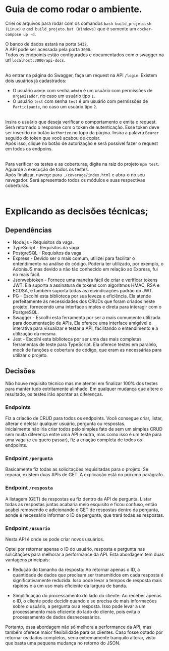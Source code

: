 # Guia de como rodar o ambiente.
Criei os arquivos para rodar com os comandos `bash build_projeto.sh (Linux)` e `cmd build_projeto.bat (Windows)` que é somente um `docker-compose up -d`.<br>

O banco de dados estará na porta `5432`.<br>
A API pode ser acessada pela porta `3000`.<br>
Todos os endpoints estão configurados e documentados com o swagger na url `localhost:3000/api-docs`.<br><br>

Ao entrar na página do Swagger, faça um request na API `/login`. Existem dois usuários já cadastrados:<br>
 - O usuário `admin` com senha `admin` é um usuário com permissões de `Organizador`, no caso um usuário tipo `1`.<br>
 - O usuário `test` com senha `test` é um usuário com permissões de `Participante`, no caso um usuário tipo `2`.<br><br>

Insira o usuário que deseja verificar o comportamento e emita o request.<br>
Será retornado o response com o token de autenticação. Esse token deve ser inserido no botão `Authorize` no topo da página. Insira a palavra `Bearer` seguido do token que você acabou de copiar.<br>
Após isso, clique no botão de autorização e será possível fazer o request em todos os endpoins.<br><br>

Para verificar os testes e as coberturas, digite na raiz do projeto `npm test`. Aguarde a execução de todos os testes.<br>
Após finalizar, navege para `./coverage/index.html` e abra-o no seu navegador. Será apresentado todos os módulos e suas respectivas coberturas.<br><br>


# Explicando as decisões técnicas;
## Dependências
- Node.js - Requisitos da vaga.<br>
- TypeScript - Requisitos da vaga.<br>
- PostgreSQL - Requisitos da vaga.<br>
- Express - Devido ser o mais comum, utilizei para facilitar o entendimento na análise do código. Poderia ter utilizado, por exemplo, o AdonisJS mas devido a não tão conhecido em relação ao Express, fui no mais fácil.<br>
- Jsonwebtoken - Fornece uma maneira fácil de criar e verificar tokens JWT. Ela suporta a assinatura de tokens com algoritmos HMAC, RSA e ECDSA, e também suporta todas as reivindicações padrão do JWT.<br>
- PG - Escolhi esta biblioteca por sua leveza e eficiência. Ela atende perfeitamente às necessidades dos CRUDs que foram criados neste projeto, fornecendo uma interface simples e direta para interagir com o PostgreSQL.<br>
- Swagger - Escolhi esta ferramenta por ser a mais comumente utilizada para documentação de APIs. Ela oferece uma interface amigável e interativa para visualizar e testar a API, facilitando o entendimento e a utilização da mesma.<br>
- Jest - Escolhi esta biblioteca por ser uma das mais completas ferramentas de teste para TypeScript. Ela oferece testes em paralelo, mock de funções e cobertura de código, que eram as necessárias para utilizar o projeto.<br>

## Decisões

Não houve requisito técnico mas me atentei em finalizar 100% dos testes para manter tudo extritamente alinhado. Em qualquer mudança que altere o resultado, os testes irão apontar as diferenças.<br>

### Endpoints
Fiz a criacão de CRUD para todos os endpoints. Você consegue criar, listar, alterar e deletar qualquer usuário, pergunta ou respostas.<br>
Inicialmente não iria criar todos pelo simples fato de sem um simples CRUD sem muita diferença entre uma API e outra, mas como isso é um teste para uma vaga (e eu quero passar), fiz a criação completa de todos os endpoints.<br>

### Endpoint `/pergunta`
Basicamente fiz todas as solicitações requisitadas para o projeto.
Se reparar, existem duas APIs de GET. A explicação está no próximo parágrafo.<br>

### Endpoint `/resposta`
A listagem (GET) de respostas eu fiz dentro da API de pergunta. Listar todas as respostas juntas acabaria meio esquisito e ficou confuso, então acabei removendo e adicionando o GET de respostas dentro da pergunta, aonde é necessário informar o ID da pergunta, que trará todas as respostas.<br>

### Endpoint `/usuario`
Nesta API é onde se pode criar novos usuários.<br>

Optei por retornar apenas o ID do usuário, resposta e pergunta nas solicitações para melhorar a performance da API. Esta abordagem tem duas vantagens principais:

- Redução do tamanho da resposta: Ao retornar apenas o ID, a quantidade de dados que precisam ser transmitidos em cada resposta é significativamente reduzida. Isso pode levar a tempos de resposta mais rápidos e a um uso mais eficiente da largura de banda.<br>

- Simplificação do processamento do lado do cliente: Ao receber apenas o ID, o cliente pode decidir quando e se precisa de mais informações sobre o usuário, a pergunta ou a resposta. Isso pode levar a um processamento mais eficiente do lado do cliente, pois evita o processamento de dados desnecessários.

Portanto, essa abordagem não só melhora a performance da API, mas também oferece maior flexibilidade para os clientes. Caso fosse optado por retornar os dados completos, seria extremamente tranquilo alterar, visto que basta uma pequena mudança no retorno do JSON.